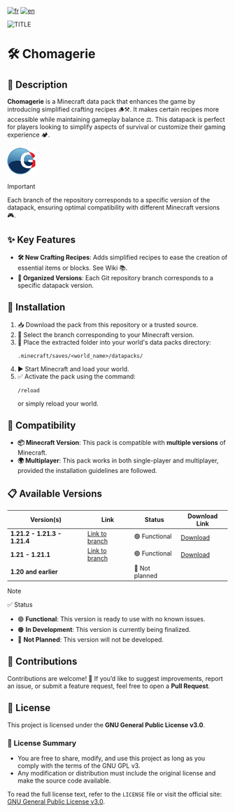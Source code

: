 [![fr](https://img.shields.io/badge/lang-fr-blue.svg)](https://github.com/mal0andre/chomagerie/blob/main/README.md)
[![en](https://img.shields.io/badge/lang-en-blue.svg)](https://github.com/mal0andre/chomagerie/blob/main/README-en.md)

![TITLE](https://golriver.fr/assets/img/chomagerie_title.png)

# 🛠️ Chomagerie

## 📖 Description

**Chomagerie** is a Minecraft data pack that enhances the game by introducing simplified crafting recipes 🪵⚒️. It makes
certain recipes more accessible while maintaining gameplay balance ⚖️. This datapack is perfect for players looking to
simplify aspects of survival or customize their gaming experience 🏕️.

![Pack Icon](https://github.com/mal0andre/chomagerie/blob/1.21+/pack.png)

> [!IMPORTANT]  
> Each branch of the repository corresponds to a specific version of the datapack, ensuring optimal compatibility with
> different Minecraft versions 🎮.

## ✨ Key Features

- **🛠️ New Crafting Recipes**: Adds simplified recipes to ease the creation of essential items or blocks. See Wiki 📚.
- **🌿 Organized Versions**: Each Git repository branch corresponds to a specific datapack version.

## 🚀 Installation

1. 📥 Download the pack from this repository or a trusted source.
2. 🔄 Select the branch corresponding to your Minecraft version.
3. 📂 Place the extracted folder into your world's data packs directory:
   ```
   .minecraft/saves/<world_name>/datapacks/  
   ```  
4. ▶️ Start Minecraft and load your world.
5. ✅ Activate the pack using the command:
   ```  
   /reload  
   ```  
   or simply reload your world.

## 🧩 Compatibility

- **📦 Minecraft Version**: This pack is compatible with **multiple versions** of Minecraft.
- **🌍 Multiplayer**: This pack works in both single-player and multiplayer, provided the installation guidelines are
  followed.

## 📋 Available Versions

| Version(s)                   | Link                                                                   | Status         | Download Link                                                            |
|------------------------------|------------------------------------------------------------------------|----------------|--------------------------------------------------------------------------|
| **1.21.2 - 1.21.3 - 1.21.4** | [Link to branch](https://github.com/mal0andre/chomagerie/tree/1.21.2+) | 🟢 Functional  | [Download](https://github.com/mal0andre/chomagerie/archive/refs/tags/1.21.2+.zip) |
| **1.21 - 1.21.1**            | [Link to branch](https://github.com/mal0andre/chomagerie/tree/1.21+)   | 🟢 Functional  | [Download](https://github.com/mal0andre/chomagerie/archive/refs/tags/1.21+.zip)   |
| **1.20 and earlier**         |                                                                        | 🔴 Not planned |                                                                          |

> [!NOTE]  
> ✅ Status
> - 🟢 **Functional**: This version is ready to use with no known issues.
> - 🟠 **In Development**: This version is currently being finalized.
> - 🔴 **Not Planned**: This version will not be developed.

## 🤝 Contributions

Contributions are welcome! 🎉 If you’d like to suggest improvements, report an issue, or submit a feature request, feel
free to open a **Pull Request**.

## 📜 License

This project is licensed under the **GNU General Public License v3.0**.

### 🔎 License Summary

- You are free to share, modify, and use this project as long as you comply with the terms of the GNU GPL v3.
- Any modification or distribution must include the original license and make the source code available.

To read the full license text, refer to the `LICENSE` file or visit the official
site: [GNU General Public License v3.0](https://www.gnu.org/licenses/gpl-3.0.en.html).  
